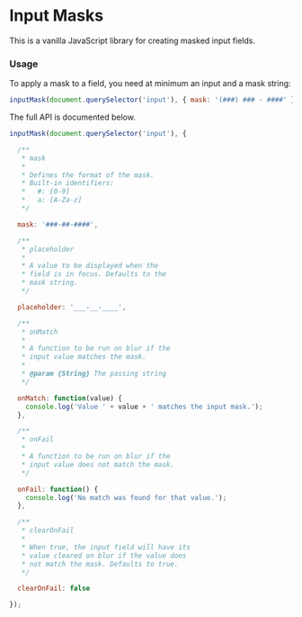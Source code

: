 # Input Masks

This is a vanilla JavaScript library for creating masked input fields.

### Usage

To apply a mask to a field, you need at minimum an input and a mask string:

```js
inputMask(document.querySelector('input'), { mask: '(###) ### - ####' });
```

The full API is documented below.

```js
inputMask(document.querySelector('input'), {

  /**
   * mask
   *
   * Defines the format of the mask.
   * Built-in identifiers:
   *   #: [0-9]
   *   a: [A-Za-z]
   */

  mask: '###-##-####',

  /**
   * placeholder
   *
   * A value to be displayed when the
   * field is in focus. Defaults to the
   * mask string.
   */

  placeholder: '___-__-____',

  /**
   * onMatch
   *
   * A function to be run on blur if the
   * input value matches the mask.
   *
   * @param {String} The passing string
   */

  onMatch: function(value) {
    console.log('Value ' + value + ' matches the input mask.');
  },

  /**
   * onFail
   *
   * A function to be run on blur if the
   * input value does not match the mask.
   */

  onFail: function() {
    console.log('No match was found for that value.');
  },

  /**
   * clearOnFail
   *
   * When true, the input field will have its
   * value cleared on blur if the value does
   * not match the mask. Defaults to true.
   */

  clearOnFail: false

});
```
